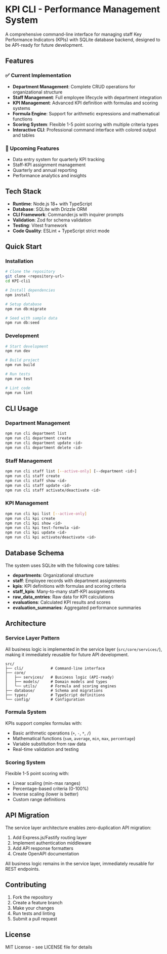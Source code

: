 # KPI CLI - Performance Management System

A comprehensive command-line interface for managing staff Key Performance Indicators (KPIs) with SQLite database backend, designed to be API-ready for future development.

## Features

### ✅ Current Implementation

- **Department Management**: Complete CRUD operations for organizational structure
- **Staff Management**: Full employee lifecycle with department integration
- **KPI Management**: Advanced KPI definition with formulas and scoring systems
- **Formula Engine**: Support for arithmetic expressions and mathematical functions
- **Scoring System**: Flexible 1-5 point scoring with multiple criteria types
- **Interactive CLI**: Professional command interface with colored output and tables

### 🚧 Upcoming Features

- Data entry system for quarterly KPI tracking
- Staff-KPI assignment management
- Quarterly and annual reporting
- Performance analytics and insights

## Tech Stack

- **Runtime**: Node.js 18+ with TypeScript
- **Database**: SQLite with Drizzle ORM
- **CLI Framework**: Commander.js with inquirer prompts
- **Validation**: Zod for schema validation
- **Testing**: Vitest framework
- **Code Quality**: ESLint + TypeScript strict mode

## Quick Start

### Installation

```bash
# Clone the repository
git clone <repository-url>
cd KPI-cli1

# Install dependencies
npm install

# Setup database
npm run db:migrate

# Seed with sample data
npm run db:seed
```

### Development

```bash
# Start development
npm run dev

# Build project
npm run build

# Run tests
npm run test

# Lint code
npm run lint
```

## CLI Usage

### Department Management
```bash
npm run cli department list
npm run cli department create
npm run cli department update <id>
npm run cli department delete <id>
```

### Staff Management
```bash
npm run cli staff list [--active-only] [--department <id>]
npm run cli staff create
npm run cli staff show <id>
npm run cli staff update <id>
npm run cli staff activate/deactivate <id>
```

### KPI Management
```bash
npm run cli kpi list [--active-only]
npm run cli kpi create
npm run cli kpi show <id>
npm run cli kpi test-formula <id>
npm run cli kpi update <id>
npm run cli kpi activate/deactivate <id>
```

## Database Schema

The system uses SQLite with the following core tables:

- **departments**: Organizational structure
- **staff**: Employee records with department assignments
- **kpis**: KPI definitions with formulas and scoring criteria
- **staff_kpis**: Many-to-many staff-KPI assignments
- **raw_data_entries**: Raw data for KPI calculations
- **evaluations**: Calculated KPI results and scores
- **evaluation_summaries**: Aggregated performance summaries

## Architecture

### Service Layer Pattern
All business logic is implemented in the service layer (`src/core/services/`), making it immediately reusable for future API development.

```
src/
├── cli/            # Command-line interface
├── core/
│   ├── services/   # Business logic (API-ready)
│   ├── models/     # Domain models and types
│   └── utils/      # Formula and scoring engines
├── database/       # Schema and migrations
├── types/          # TypeScript definitions
└── config/         # Configuration
```

### Formula System
KPIs support complex formulas with:
- Basic arithmetic operations (`+`, `-`, `*`, `/`)
- Mathematical functions (`sum`, `average`, `min`, `max`, `percentage`)
- Variable substitution from raw data
- Real-time validation and testing

### Scoring System
Flexible 1-5 point scoring with:
- Linear scaling (min-max ranges)
- Percentage-based criteria (0-100%)
- Inverse scaling (lower is better)
- Custom range definitions

## API Migration

The service layer architecture enables zero-duplication API migration:

1. Add Express.js/Fastify routing layer
2. Implement authentication middleware
3. Add API response formatters
4. Create OpenAPI documentation

All business logic remains in the service layer, immediately reusable for REST endpoints.

## Contributing

1. Fork the repository
2. Create a feature branch
3. Make your changes
4. Run tests and linting
5. Submit a pull request

## License

MIT License - see LICENSE file for details
